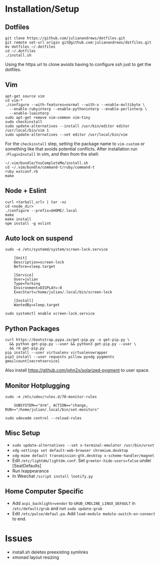 Installation/Setup
========================

Dotfiles
--------

    git clone https://github.com/julianandrews/dotfiles.git
    git remote set-url origin git@github.com:julianandrews/dotfiles.git
    mv dotfiles ~/.dotfiles
    cd ~/.dotfiles
    ./install.sh

Using the https url to clone avoids having to configure ssh just to get the
dotfiles.

Vim
---

    apt-get source vim
    cd vim-*
    ./configure --with-features=normal --with-x --enable-multibyte \
      --enable-rubyinterp --enable-pythoninterp --enable-perlinterp \
      --enable-luainterp
    sudo apt-get remove vim-common vim-tiny
    sudo checkinstall
    sudo update-alternatives --install /usr/bin/editor editor /usr/local/bin/vim 1
    sudo update-alternatives --set editor /usr/local/bin/vim

For the `checkinstall` step, setting the package name to `vim-custom` or
something like that avoids potential conflicts. After installation run
`:PluginInstall` in vim, and then from the shell:

    ~/.vim/bundle/YouCompleteMe/install.sh
    cd ~/.vim/bundle/command-t/ruby/command-t
    ruby extconf.rb
    make

Node + Eslint
-------------

    curl <tarball_url> | tar -xz
    cd <node_dir>
    ./configure --prefix=$HOME/.local
    make
    make install
    npm install -g eslint

Auto lock on suspend
------------------

    sudo -e /etc/systemd/system/screen-lock.service

        [Unit]
        Description=screen-lock
        Before=sleep.target

        [Service]
        User=julian
        Type=forking
        Environment=DISPLAY=:0
        ExecStart=/home/julian/.local/bin/screen-lock

        [Install]
        WantedBy=sleep.target

    sudo systemctl enable screen-lock.service

Python Packages
---------------

    curl https://bootstrap.pypa.io/get-pip.py -o get-pip.py \
      && python get-pip.py --user && python3 get-pip.py --user \
      && rm get-pip.py
    pip install --user virtualenv virtualenvwrapper
    pip3 install --user requests pillow pyxdg pygments gmailcount[secretservice]

Also install https://github.com/john2x/solarized-pygment to user space.

Monitor Hotplugging
-------------------

    sudo -e /etc/udev/rules.d/70-monitor-rules

        SUBSYSTEM=="drm", ACTION=="change, RUN+="/home/julian/.local/bin/set-monitors"

    sudo udevadm control --reload-rules

Misc Setup
----------
* `sudo update-alternatives --set x-terminal-emulator /usr/bin/urxvt`
* `xdg-settings set default-web-browser chromium.desktop`
* `xdg-mime default transmission-gtk.desktop x-scheme-handler/magnet`
* Edit `/etc/lightdm/lightdm.conf`. Set `greeter-hide-users=false` under [SeatDefaults]
* Run lxappearance
* In Weechat `/script install lnotify.py`

Home Computer Specific
----------------------
* Add `acpi_backlight=vendor` to `GRUB_CMDLINE_LINUX_DEFAULT` in
  `/etc/default/grub` and run `sudo update-grub`
* Edit `/etc/pulse/defaul.pa`. Add `load-module module-switch-on-connect` to end.

Issues
======
* install.sh deletes preexisting symlinks
* xmonad layout resizing
